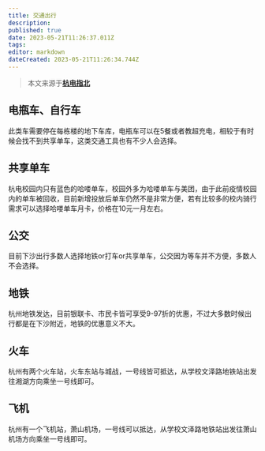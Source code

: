 ```yaml
---
title: 交通出行
description: 
published: true
date: 2023-05-21T11:26:37.011Z
tags: 
editor: markdown
dateCreated: 2023-05-21T11:26:34.744Z
---
```


> 本文来源于[**杭电指北**](https://www.yuque.com/hduer/guide)

## 电瓶车、自行车

此类车需要停在每栋楼的地下车库，电瓶车可以在5餐或者教超充电，相较于有时候会找不到共享单车，这类交通工具也有不少人会选择。

## 共享单车

杭电校园内只有蓝色的哈喽单车，校园外多为哈喽单车与美团，由于此前疫情校园内的单车被回收，目前新增投放后单车仍然不是非常方便，若有比较多的校内骑行需求可以选择哈喽单车月卡，价格在10元一月左右。

## 公交

目前下沙出行多数人选择地铁or打车or共享单车，公交因为等车并不方便，多数人不会选择。

## 地铁

杭州地铁发达，目前银联卡、市民卡皆可享受9-97折的优惠，不过大多数时候出行都是在下沙附近，地铁的优惠意义不大。

## 火车

杭州有两个火车站，火车东站与城战，一号线皆可抵达，从学校文泽路地铁站出发往湘湖方向乘坐一号线即可。

## 飞机

杭州有一个飞机站，萧山机场，一号线可以抵达，从学校文泽路地铁站出发往萧山机场方向乘坐一号线即可。

